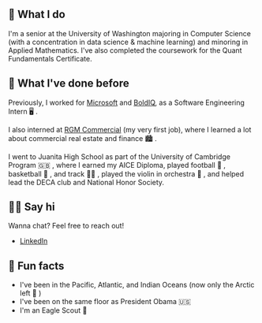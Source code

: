 ---
---

## 🤷 What I do

I'm a senior at the University of Washington majoring in Computer Science (with a concentration in data science & machine learning) and minoring in Applied Mathematics. I've also completed the coursework for the Quant Fundamentals Certificate.

## 🦕 What I've done before

Previously, I worked for [Microsoft](https://www.microsoft.com/en-us/) and [BoldIQ](https://www.boldiq.com/), as a Software Engineering Intern 🖥️ .

I also interned at [RGM Commercial](https://www.rgmcommercial.com/) (my very first job), where I learned a lot about commercial real estate and finance 🏙️ .

I went to Juanita High School as part of the University of Cambridge Program 🇬🇧 , where I earned my AICE Diploma, played football 🏈 , basketball 🏀 , and track 🏃‍♂️ , played the violin in orchestra 🎻 , and helped lead the DECA club and National Honor Society. 

## 👋🏻 Say hi

Wanna chat? Feel free to reach out!

- [LinkedIn](https://www.linkedin.com/in/shayannathan/)

## 📠 Fun facts

- I've been in the Pacific, Atlantic, and Indian Oceans (now only the Arctic left 🥶 )
- I've been on the same floor as President Obama 🇺🇸
- I'm an Eagle Scout 🦅 
